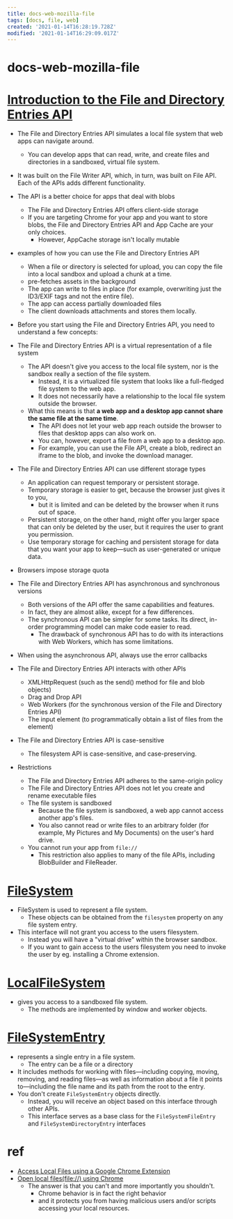 ```yaml
---
title: docs-web-mozilla-file
tags: [docs, file, web]
created: '2021-01-14T16:28:19.728Z'
modified: '2021-01-14T16:29:09.017Z'
---
```


# docs-web-mozilla-file

# [Introduction to the File and Directory Entries API](https://developer.mozilla.org/en-US/docs/Web/API/File_and_Directory_Entries_API/Introduction)

- The File and Directory Entries API simulates a local file system that web apps can navigate around. 
  - You can develop apps that can read, write, and create files and directories in a sandboxed, virtual file system.
- It was built on the File Writer API, which, in turn, was built on File API. Each of the APIs adds different functionality.

- The API is a better choice for apps that deal with blobs 
  - The File and Directory Entries API offers client-side storage
  - If you are targeting Chrome for your app and you want to store blobs, the File and Directory Entries API and App Cache are your only choices. 
    - However, AppCache storage isn't locally mutable

- examples of how you can use the File and Directory Entries API
  - When a file or directory is selected for upload, you can copy the file into a local sandbox and upload a chunk at a time.
  - pre-fetches assets in the background
  - The app can write to files in place (for example, overwriting just the ID3/EXIF tags and not the entire file).
  - The app can access partially downloaded files
  - The client downloads attachments and stores them locally.

- Before you start using the File and Directory Entries API, you need to understand a few concepts:
- The File and Directory Entries API is a virtual representation of a file system
  - The API doesn't give you access to the local file system, nor is the sandbox really a section of the file system. 
    - Instead, it is a virtualized file system that looks like a full-fledged file system to the web app. 
    - It does not necessarily have a relationship to the local file system outside the browser. 
  - What this means is that **a web app and a desktop app cannot share the same file at the same time**. 
    - The API does not let your web app reach outside the browser to files that desktop apps can also work on. 
    - You can, however, export a file from a web app to a desktop app. 
    - For example, you can use the File API, create a blob, redirect an iframe to the blob, and invoke the download manager.
- The File and Directory Entries API can use different storage types
  - An application can request temporary or persistent storage. 
  - Temporary storage is easier to get, because the browser just  gives it to you, 
    - but it is limited and can be deleted by the browser when it runs out of space. 
  - Persistent storage, on the other hand, might offer you larger space that can only be deleted by the user, but it requires the user to grant you permission.
  - Use temporary storage for caching and persistent storage for data that you want your app to keep—such as user-generated or unique data.
- Browsers impose storage quota
- The File and Directory Entries API has asynchronous and synchronous versions
  - Both versions of the API offer the same capabilities and features. 
  - In fact, they are almost alike, except for a few differences.
  - The synchronous API can be simpler for some tasks. Its direct, in-order programming model can make code easier to read. 
    - The drawback of synchronous API has to do with its interactions with Web Workers, which has some limitations.
- When using the asynchronous API, always use the error callbacks
- The File and Directory Entries API interacts with other APIs
  - XMLHttpRequest (such as the send() method for file and blob objects)
  - Drag and Drop API
  - Web Workers (for the synchronous version of the File and Directory Entries API)
  - The input element (to programmatically obtain a list of files from the element)
- The File and Directory Entries API is case-sensitive
  - The filesystem API is case-sensitive, and case-preserving. 
- Restrictions
  - The File and Directory Entries API adheres to the same-origin policy
  - The File and Directory Entries API does not let you create and rename executable files
  - The file system is sandboxed
    - Because the file system is sandboxed, a web app cannot access another app's files. 
    - You also cannot read or write files to an arbitrary folder (for example, My Pictures and My Documents) on the user's hard drive.
  - You cannot run your app from `file://`
    - This restriction also applies to many of the file APIs, including BlobBuilder and FileReader.

# [FileSystem](https://developer.mozilla.org/en-US/docs/Web/API/FileSystem)

- FileSystem is used to represent a file system. 
  - These objects can be obtained from the `filesystem` property on any file system entry.
- This interface will not grant you access to the users filesystem. 
  - Instead you will have a "virtual drive" within the browser sandbox. 
  - If you want to gain access to the users filesystem you need to invoke the user by eg. installing a Chrome extension. 

# [LocalFileSystem](https://developer.mozilla.org/en-US/docs/Web/API/LocalFileSystem)

- gives you access to a sandboxed file system.  
  - The methods are implemented by window and worker objects.

# [FileSystemEntry](https://developer.mozilla.org/en-US/docs/Web/API/FileSystemEntry)

- represents a single entry in a file system. 
  - The entry can be a file or a directory
- It includes methods for working with files—including copying, moving, removing, and reading files—as well as information about a file it points to—including the file name and its path from the root to the entry.
- You don't create `FileSystemEntry` objects directly. 
  - Instead, you will receive an object based on this interface through other APIs. 
  - This interface serves as a base class for the `FileSystemFileEntry` and `FileSystemDirectoryEntry` interfaces

# ref

- [Access Local Files using a Google Chrome Extension](https://stackoverflow.com/questions/21912056/access-local-files-using-a-google-chrome-extension)
- [Open local files(file://) using Chrome](https://stackoverflow.com/questions/28724751/open-local-filesfile-using-chrome)
  - The answer is that you can't  and more importantly you shouldn't.
    - Chrome behavior is in fact the right behavior 
    - and it protects you from having malicious users and/or scripts accessing your local resources.
